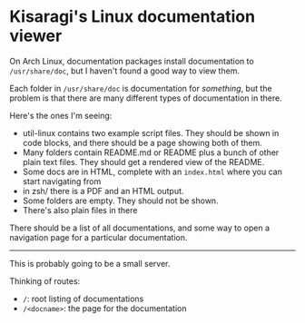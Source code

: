 # Kisaragi's Linux documentation viewer

On Arch Linux, documentation packages install documentation to `/usr/share/doc`, but I haven't found a good way to view them.

Each folder in `/usr/share/doc` is documentation for *something*, but the problem is that there are many different types of documentation in there.

Here's the ones I'm seeing:

- util-linux contains two example script files. They should be shown in code blocks, and there should be a page showing both of them.
- Many folders contain README.md or README plus a bunch of other plain text files. They should get a rendered view of the README.
- Some docs are in HTML, complete with an `index.html` where you can start navigating from
- in zsh/ there is a PDF and an HTML output.
- Some folders are empty. They should not be shown.
- There's also plain files in there

There should be a list of all documentations, and some way to open a navigation page for a particular documentation.

<hr>

This is probably going to be a small server.

Thinking of routes:

- `/`: root listing of documentations
- `/<docname>`: the page for the documentation
